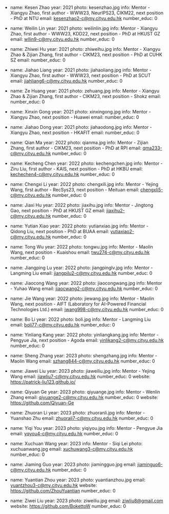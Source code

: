- name: Kesen Zhao
  year: 2021
  photo: kesenzhao.jpg
  info: Mentor - Xiangyu Zhao, first author - WWW23, NeurIPS23, CIKM22, next position - PhD at NTU
  email: kesenzhao2-c@my.cityu.edu.hk
  number_educ: 0
- name: Weilin Lin
  year: 2021
  photo: weilinlin.jpg
  info: Mentor - Xiangyu Zhao, first author - WWW23, KDD22, next position - PhD at HKUST GZ
  email: wllin9-c@my.cityu.edu.hk
  number_educ: 0
- name: Zhiwei Hu
  year: 2021
  photo: zhiweihu.jpg
  info: Mentor - Xiangyu Zhao & Zijian Zhang, first author - CIKM23, next position - PhD at CUHK SZ
  email:
  number_educ: 0
- name: Jiahao Liang
  year: 2021
  photo: jiahaoliang.jpg
  info: Mentor - Xiangyu Zhao, first author - WWW23, next position - PhD at SCUT
  email: jiahliang6-c@my.cityu.edu.hk
  number_educ: 0
- name: Ze Huang
  year: 2021
  photo: zehuang.jpg
  info: Mentor - Xiangyu Zhao & Zijian Zhang, first author - CIKM23, next position - Shokz
  email:
  number_educ: 0
- name: Xinxin Gong
  year: 2021
  photo: xinxingong.jpg
  info: Mentor - Xiangyu Zhao, next position - Huawei
  email:
  number_educ: 0
- name: Jiahao Dong
  year: 2021
  photo: jiahaodong.jpg
  info: Mentor - Xiangyu Zhao, next position - HKAFIT
  email:
  number_educ: 0

- name: Qian Ma
  year: 2022
  photo: qianma.jpg
  info: Mentor - Zijian Zhang, first author - CIKM23, next position - PhD at RPI
  email: qma233-c@my.cityu.edu.hk
  number_educ: 0
- name: Kecheng Chen
  year: 2022
  photo: kechengchen.jpg
  info: Mentor - Ziru Liu, first author - KAIS, next position - PhD at HKBU
  email: kechechen4-c@my.cityu.edu.hk
  number_educ: 0
- name: Chengxi Li
  year: 2022
  photo: chengxili.jpg
  info: Mentor - Yejing Wang, first author - RecSys23, next position - Meituan
  email: chengxli5-c@my.cityu.edu.hk
  number_educ: 0
- name: Jiaxi Hu
  year: 2022
  photo: jiaxihu.jpg
  info: Mentor - Jingtong Gao, next position - PhD at HKUST GZ
  email: jiaxihu2-c@my.cityu.edu.hk
  number_educ: 0
- name: Yutian Xiao
  year: 2022
  photo: yutianxiao.jpg
  info: Mentor - Qidong Liu, next position - PhD at BUAA
  email: yutiaxiao2-c@my.cityu.edu.hk
  number_educ: 0
- name: Tong Wu
  year: 2022
  photo: tongwu.jpg
  info: Mentor - Maolin Wang, next position - Kuaishou
  email: twu274-c@my.cityu.edu.hk
  number_educ: 0
- name: Jiangping Lu
  year: 2022
  photo: jiangpinglv.jpg
  info: Mentor - Langming Liu
  email: jiangpilu2-c@my.cityu.edu.hk
  number_educ: 0
- name: Jiaocong Wang
  year: 2022
  photo: jiaocongwang.jpg
  info: Mentor - Yuhao Wang
  email: jiaocwang2-c@my.cityu.edu.hk
  number_educ: 0
- name: Jie Wang
  year: 2022
  photo: jiewang.jpg
  info: Mentor - Maolin Wang, next position - AIFT (Laboratory for AI-Powered Financial Technologies Ltd.)
  email: jwang998-c@my.cityu.edu.hk
  number_educ: 0
- name: Bo Li
  year: 2022
  photo: boli.jpg
  info: Mentor - Langming Liu
  email: boli77-c@my.cityu.edu.hk
  number_educ: 0
- name: Yinliang Kang
  year: 2022
  photo: yinliangkang.jpg
  info: Mentor - Pengyue Jia, next position - Agoda
  email: yinlikang2-c@my.cityu.edu.hk
  number_educ: 0
  
- name: Sheng Zhang
  year: 2023
  photo: shengzhang.jpg
  info: Mentor - Maolin Wang
  email: szhang844-c@my.cityu.edu.hk
  number_educ: 0
- name: Jiawei Liu
  year: 2023
  photo: jiaweiliu.jpg
  info: Mentor - Yejing Wang
  email: jiawliu7-c@my.cityu.edu.hk
  number_educ: 0
  website: https://patrick-liu123.github.io/
- name: Qiyuan Ge
  year: 2023
  photo: qiyuange.jpg
  info: Mentor - Wenlin Zhang
  email: qiyuange2-c@my.cityu.edu.hk
  number_educ: 0
  website: https://github.com/Qiyuan-Ge
- name: Zhuoran Li
  year: 2023
  photo: zhuoranli.jpg
  info: Mentor - Yuanshao Zhu
  email: zhuorali7-c@my.cityu.edu.hk
  number_educ: 0
- name: Yiqi You
  year: 2023
  photo: yiqiyou.jpg
  info: Mentor - Pengyue Jia
  email: yqyou4-c@my.cityu.edu.hk
  number_educ: 0
- name: Xuchuan Wang
  year: 2023
  info: Mentor - Siqi Lei
  photo: xuchuanwang.jpg
  email: xuchuwang3-c@my.cityu.edu.hk
  number_educ: 0
- name: Jiaming Guo
  year: 2023
  photo: jiamingguo.jpg
  email: jiaminguo6-c@my.cityu.edu.hk
  number_educ: 0
- name: Yuantian Zhou
  year: 2023
  photo: yuantianzhou.jpg
  email: yuantzhou3-c@my.cityu.edu.hk
  website: https://github.com/ZhouYuantian
  number_educ: 0
- name: Ziwei Liu
  year: 2023
  photo: ziweiliu.jpg
  email: ziwliu8@gmail.com
  website: https://github.com/BokettoW
  number_educ: 0


